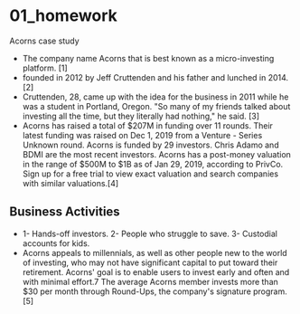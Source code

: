 # 01_homework
Acorns case study
* The company name Acorns that is best known as a micro-investing platform. [1]
* founded in 2012 by Jeff Cruttenden and his father and lunched in 2014.[2]
* Cruttenden, 28, came up with the idea for the business in 2011 while he was a student in Portland, Oregon.
"So many of my friends talked about investing all the time, but they literally had nothing," he said. [3]
* Acorns has raised a total of $207M in funding over 11 rounds. Their latest funding was raised on Dec 1, 2019 from a Venture - Series Unknown round.
Acorns is funded by 29 investors. Chris Adamo and BDMI are the most recent investors.
Acorns has a post-money valuation in the range of $500M to $1B as of Jan 29, 2019, according to PrivCo. Sign up for a free trial to view exact valuation and search companies with similar valuations.[4]
## Business Activities
*  1- Hands-off investors.
   2- People who struggle to save.
   3- Custodial accounts for kids.
* Acorns appeals to millennials, as well as other people new to the world of investing, who may not have significant capital to put toward their retirement. Acorns' goal is to enable users to invest early and often and with minimal effort.7﻿ The average Acorns member invests more than $30 per month through Round-Ups, the company's signature program.[5]

